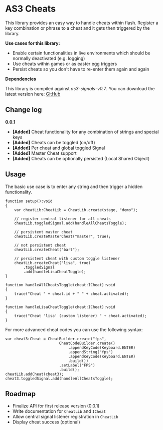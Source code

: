 AS3 Cheats
==================

This library provides an easy way to handle cheats within flash. Register a key combination or phrase to a cheat and it gets then triggered by the library.

**Use cases for this library:**

- Enable certain functionalities in live environments which should be normally deactivated (e.g. logging)
- Use cheats within games or as easter egg triggers
- Persist cheats so you don't have to re-enter them again and again

**Dependencies**

This library is compiled against *as3-signals-v0.7*. You can download the latest version here:  [GitHub](https://github.com/robertpenner/as3-signals)

Change log
----------

**0.0.1**

* **[Added]** Cheat functionality for any combination of strings and special keys
* **[Added]** Cheats can be toggled (on/off)
* **[Added]** Per cheat and global toggled Signal
* **[Added]** Master Cheat support
* **[Added]** Cheats can be optionally persisted (Local Shared Object)

Usage
-----

The basic use case is to enter any string and then trigger a hidden functionality. 

	function setup():void
	{
		var cheatLib:CheatLib = CheatLib.create(stage, "demo");

		// register central listener for all cheats
		cheatLib.toggledSignal.add(handleAllCheatsToggle);

		// persistent master cheat
		cheatLib.createMasterCheat("master", true);

		// not persistent cheat
		cheatLib.createCheat("bart");

		// persistent cheat with custom toggle listener
		cheatLib.createCheat("lisa", true)
			.toggledSignal
			.add(handleLisaCheatToggle);
	}
	
	function handleAllCheatsToggle(cheat:ICheat):void
	{
		trace("Cheat " + cheat.id + " " + cheat.activated);
	}

	function handleLisaCheatToggle(cheat:ICheat):void
	{
		trace("Cheat 'lisa' (custom listener) " + cheat.activated);
	}

For more advanced cheat codes you can use the following syntax:

	var cheat3:Cheat = CheatBuilder.create("fps", 
							CheatCodeBuilder.create()
								.appendKeyCode(Keyboard.ENTER)
								.appendString("fps")
								.appendKeyCode(Keyboard.ENTER)
								.build())
							.setLabel("FPS")
							.build();
	cheatLib.addCheat(cheat3);
	cheat3.toggledSignal.add(handleAllCheatsToggle);

Roadmap
-------

- Finalize API for first release version (0.0.1)
- Write documentation for `CheatLib` and `ICheat`
- Allow central signal listener registration in `CheatLib`
- Display cheat success (optional)